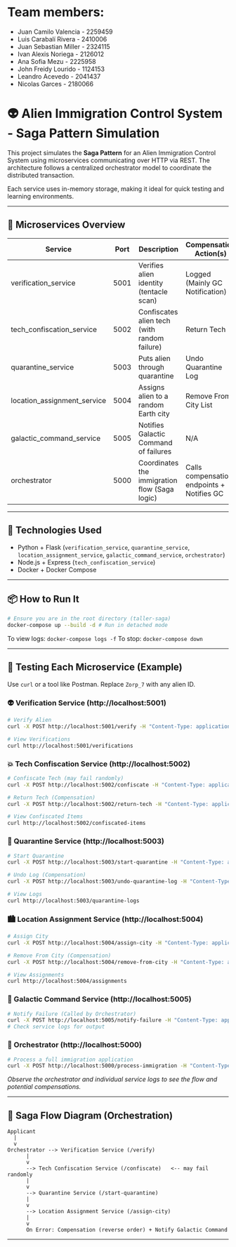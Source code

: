 # Team members:

- Juan Camilo Valencia - 2259459
- Luis Carabalí Rivera - 2410006
- Juan Sebastian Miller - 2324115
- Ivan Alexis Noriega - 2126012
- Ana Sofia Mezu - 2225958
- John Freidy Lourido - 1124153
- Leandro Acevedo - 2041437
- Nicolas Garces - 2180066

# 👽 Alien Immigration Control System - Saga Pattern Simulation

This project simulates the **Saga Pattern** for an Alien Immigration Control System using microservices communicating over HTTP via REST. The architecture follows a centralized orchestrator model to coordinate the distributed transaction.

Each service uses in-memory storage, making it ideal for quick testing and learning environments.

---

## 🚀 Microservices Overview

| Service                     | Port | Description                                   | Compensation Action(s)                     |
| --------------------------- | ---- | --------------------------------------------- | ------------------------------------------ |
| verification_service        | 5001 | Verifies alien identity (tentacle scan)       | Logged (Mainly GC Notification)            |
| tech_confiscation_service   | 5002 | Confiscates alien tech (with random failure)  | Return Tech                                |
| quarantine_service          | 5003 | Puts alien through quarantine                 | Undo Quarantine Log                        |
| location_assignment_service | 5004 | Assigns alien to a random Earth city          | Remove From City List                      |
| galactic_command_service    | 5005 | Notifies Galactic Command of failures         | N/A                                        |
| orchestrator                | 5000 | Coordinates the immigration flow (Saga logic) | Calls compensation endpoints + Notifies GC |

---

## 🧱 Technologies Used

- Python + Flask (`verification_service`, `quarantine_service`, `location_assignment_service`, `galactic_command_service`, `orchestrator`)
- Node.js + Express (`tech_confiscation_service`)
- Docker + Docker Compose

---

## 📦 How to Run It

```bash
# Ensure you are in the root directory (taller-saga)
docker-compose up --build -d # Run in detached mode
```

To view logs: `docker-compose logs -f`
To stop: `docker-compose down`

---

## 🧪 Testing Each Microservice (Example)

Use `curl` or a tool like Postman. Replace `Zorp_7` with any alien ID.

### 👽 Verification Service (http://localhost:5001)

```bash
# Verify Alien
curl -X POST http://localhost:5001/verify -H "Content-Type: application/json" -d '{"alien_id": "Zorp_7"}'

# View Verifications
curl http://localhost:5001/verifications
```

### 💥 Tech Confiscation Service (http://localhost:5002)

```bash
# Confiscate Tech (may fail randomly)
curl -X POST http://localhost:5002/confiscate -H "Content-Type: application/json" -d '{"alien_id": "Zorp_7"}'

# Return Tech (Compensation)
curl -X POST http://localhost:5002/return-tech -H "Content-Type: application/json" -d '{"alien_id": "Zorp_7"}'

# View Confiscated Items
curl http://localhost:5002/confiscated-items
```

### 🦠 Quarantine Service (http://localhost:5003)

```bash
# Start Quarantine
curl -X POST http://localhost:5003/start-quarantine -H "Content-Type: application/json" -d '{"alien_id": "Zorp_7"}'

# Undo Log (Compensation)
curl -X POST http://localhost:5003/undo-quarantine-log -H "Content-Type: application/json" -d '{"alien_id": "Zorp_7"}'

# View Logs
curl http://localhost:5003/quarantine-logs
```

### 🏙️ Location Assignment Service (http://localhost:5004)

```bash
# Assign City
curl -X POST http://localhost:5004/assign-city -H "Content-Type: application/json" -d '{"alien_id": "Zorp_7"}'

# Remove From City (Compensation)
curl -X POST http://localhost:5004/remove-from-city -H "Content-Type: application/json" -d '{"alien_id": "Zorp_7"}'

# View Assignments
curl http://localhost:5004/assignments
```

### 🚓 Galactic Command Service (http://localhost:5005)

```bash
# Notify Failure (Called by Orchestrator)
curl -X POST http://localhost:5005/notify-failure -H "Content-Type: application/json" -d '{"alien_id": "Zorp_7", "reason": "Test notification"}'
# Check service logs for output
```

### 🤖 Orchestrator (http://localhost:5000)

```bash
# Process a full immigration application
curl -X POST http://localhost:5000/process-immigration -H "Content-Type: application/json" -d '{"alien_id": "Glar_Blar"}'
```

_Observe the orchestrator and individual service logs to see the flow and potential compensations._

---

## 🔄 Saga Flow Diagram (Orchestration)

```
Applicant
  |
  v
Orchestrator --> Verification Service (/verify)
      |
      v
      --> Tech Confiscation Service (/confiscate)   <-- may fail randomly
      |
      v
      --> Quarantine Service (/start-quarantine)
      |
      v
      --> Location Assignment Service (/assign-city)
      |
      v
      On Error: Compensation (reverse order) + Notify Galactic Command
```

---
